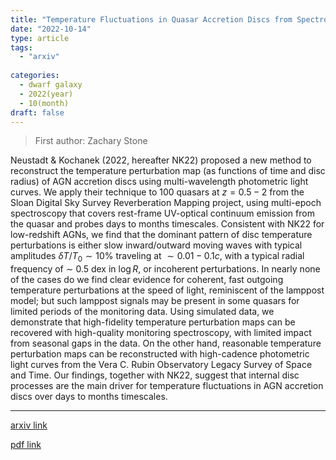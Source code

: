 ```yaml
---
title: "Temperature Fluctuations in Quasar Accretion Discs from Spectroscopic Monitoring Data"
date: "2022-10-14"
type: article
tags:
  - "arxiv"
  
categories:
  - dwarf galaxy
  - 2022(year)
  - 10(month)
draft: false
---
```

> First author: Zachary Stone

 Neustadt & Kochanek (2022, hereafter NK22) proposed a new method to
reconstruct the temperature perturbation map (as functions of time and disc
radius) of AGN accretion discs using multi-wavelength photometric light curves.
We apply their technique to 100 quasars at $z=0.5-2$ from the Sloan Digital Sky
Survey Reverberation Mapping project, using multi-epoch spectroscopy that
covers rest-frame UV-optical continuum emission from the quasar and probes days
to months timescales. Consistent with NK22 for low-redshift AGNs, we find that
the dominant pattern of disc temperature perturbations is either slow
inward/outward moving waves with typical amplitudes $\delta T/T_0\sim 10\%$
traveling at $\sim 0.01-0.1c$, with a typical radial frequency of $\sim$ 0.5
dex in $\log R$, or incoherent perturbations. In nearly none of the cases do we
find clear evidence for coherent, fast outgoing temperature perturbations at
the speed of light, reminiscent of the lamppost model; but such lamppost
signals may be present in some quasars for limited periods of the monitoring
data. Using simulated data, we demonstrate that high-fidelity temperature
perturbation maps can be recovered with high-quality monitoring spectroscopy,
with limited impact from seasonal gaps in the data. On the other hand,
reasonable temperature perturbation maps can be reconstructed with high-cadence
photometric light curves from the Vera C. Rubin Observatory Legacy Survey of
Space and Time. Our findings, together with NK22, suggest that internal disc
processes are the main driver for temperature fluctuations in AGN accretion
discs over days to months timescales.

---
[arxiv link](http://arxiv.org/abs/2210.07452v2)

[pdf link](http://arxiv.org/pdf/2210.07452v2)